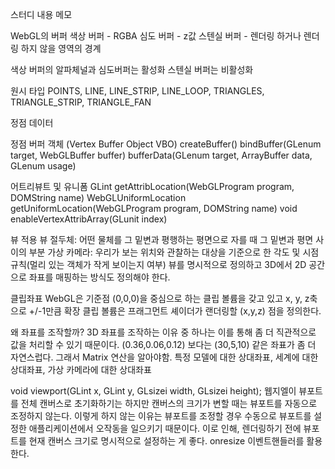 스터디 내용 메모

WebGL의 버퍼
색상 버퍼 - RGBA
심도 버퍼 - z값
스텐실 버퍼 - 렌더링 하거나 렌더링 하지 않을 영역의 경계

색상 버퍼의 알파체널과 심도버퍼는 활성화
스텐실 버퍼는 비활성화

원시 타입
POINTS, LINE, LINE_STRIP, LINE_LOOP, TRIANGLES, TRIANGLE_STRIP, TRIANGLE_FAN

정점 데이터

정점 버퍼 객체 (Vertex Buffer Object VBO)
createBuffer()
bindBuffer(GLenum target, WebGLBuffer buffer)
bufferData(GLenum target, ArrayBuffer data, GLenum usage)

어트리뷰트 및 유니폼
GLint getAttribLocation(WebGLProgram program, DOMString name)
WebGLUniformLocation getUniformLocation(WebGLProgram program, DOMString name)
void enableVertexAttribArray(GLunit index)


뷰 적용
뷰 절두체: 어떤 물체를 그 밑변과 평행하는 평면으로 자를 때 그 밑변과 평면 사이의 부분
가상 카메라: 우리가 보는 위치와 관찰하는 대상을 기준으로 한 각도 및 시점 규칙(멀리 있는 객체가 작게 보이는지 여부)
뷰를 명시적으로 정의하고 3D에서 2D 공간으로 좌표를 매핑하는 방식도 정의해야 한다.

클립좌표
WebGL은 기준점 (0,0,0)을 중심으로 하는 클립 볼륨을 갖고 있고 x, y, z축으로 +/-1만큼 확장
클립 볼륨은 프래그먼트 셰이더가 랜더링할 (x,y,z) 점을 정의한다.

왜 좌표를 조작할까?
3D 좌표를 조작하는 이유 중 하나는 이를 통해 좀 더 직관적으로 값을 처리할 수 있기 때문이다.
(0.36,0.06,0.12) 보다는 (30,5,10) 같은 좌표가 좀 더 자연스럽다.
그래서 Matrix 연산을 알아야함.
특정 모델에 대한 상대좌표, 세계에 대한 상대좌표, 가상 카메라에 대한 상대좌표

void viewport(GLint x, GLint y, GLsizei width, GLsizei height);
웹지엘이 뷰포트를 전체 캔버스로 초기화하기는 하지만 캔버스의 크기가 변할 때는 뷰포트를 자동으로 조정하지 않는다.
이렇게 하지 않는 이유는 뷰포트를 조정할 경우 수동으로 뷰포트를 설정한 애플리케이션에서 오작동을 일으키기 때문이다.
이로 인해, 렌더링하기 전에 뷰포트를 현재 캔버스 크기로 명시적으로 설정하는 게 좋다.
onresize 이벤트핸들러를 활용한다.
